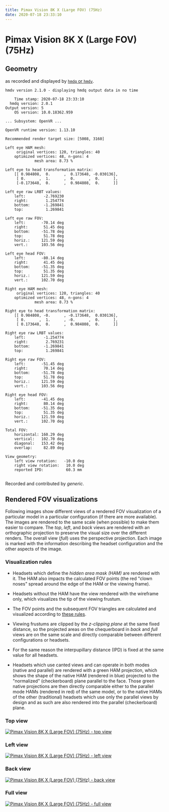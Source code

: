 ```yaml
---
title: Pimax Vision 8K X (Large FOV) (75Hz)
date: 2020-07-18 23:33:10
---
```

# Pimax Vision 8K X (Large FOV) (75Hz)

## Geometry

as recorded and displayed by [`hmdq` or `hmdv`](https://github.com/risa2000/hmdq).
```
hmdv version 2.1.0 - displaying hmdq output data in no time

    Time stamp: 2020-07-18 23:33:10
  hmdq version: 2.0.1
Output version: 5
    OS version: 10.0.18362.959

... Subsystem: OpenVR ...

OpenVR runtime version: 1.13.10

Recommended render target size: [5008, 3160]

Left eye HAM mesh:
     original vertices: 120, triangles: 40
    optimized vertices: 48, n-gons: 4
             mesh area: 8.73 %

Left eye to head transformation matrix:
    [[ 0.984808,  0.      ,  0.173648, -0.030136],
     [ 0.      ,  1.      ,  0.      ,  0.      ],
     [-0.173648,  0.      ,  0.984808,  0.      ]]

Left eye raw LRBT values:
    left:        -2.769230
    right:        1.254774
    bottom:      -1.269841
    top:          1.269841

Left eye raw FOV:
    left:       -70.14 deg
    right:       51.45 deg
    bottom:     -51.78 deg
    top:         51.78 deg
    horiz.:     121.59 deg
    vert.:      103.56 deg

Left eye head FOV:
    left:       -80.14 deg
    right:       41.45 deg
    bottom:     -51.35 deg
    top:         51.35 deg
    horiz.:     121.59 deg
    vert.:      102.70 deg

Right eye HAM mesh:
     original vertices: 120, triangles: 40
    optimized vertices: 48, n-gons: 4
             mesh area: 8.73 %

Right eye to head transformation matrix:
    [[ 0.984808, -0.      , -0.173648,  0.030136],
     [ 0.      ,  1.      , -0.      ,  0.      ],
     [ 0.173648,  0.      ,  0.984808,  0.      ]]

Right eye raw LRBT values:
    left:        -1.254774
    right:        2.769231
    bottom:      -1.269841
    top:          1.269841

Right eye raw FOV:
    left:       -51.45 deg
    right:       70.14 deg
    bottom:     -51.78 deg
    top:         51.78 deg
    horiz.:     121.59 deg
    vert.:      103.56 deg

Right eye head FOV:
    left:       -41.45 deg
    right:       80.14 deg
    bottom:     -51.35 deg
    top:         51.35 deg
    horiz.:     121.59 deg
    vert.:      102.70 deg

Total FOV:
    horizontal: 160.29 deg
    vertical:   102.70 deg
    diagonal:   153.42 deg
    overlap:     82.89 deg

View geometry:
    left view rotation:   -10.0 deg
    right view rotation:   10.0 deg
    reported IPD:          60.3 mm


```
Recorded and contributed by _generic_.

## Rendered FOV visualizations

Following images show different views of a rendered FOV visualization of a
particular model in a particular configuration (if there are more available).
The images are rendered to the same scale (when possible) to make them easier
to compare. The _top_, _left_, and _back_ views are rendered with an
orthographic projection to preserve the visual size over the different renders.
The overall view (_full_) uses the perspective projection. Each image is marked
with the information describing the headset configuration and the other aspects
of the image.

### Visualization rules

* Headsets which define the _hidden area mask (HAM)_ are rendered with it. The
  HAM also impacts the calculated FOV points (the red "clown noses" spread
  around the edge of the HAM or the viewing frame).

* Headsets without the HAM have the view rendered with the wireframe only, which
  visualizes the tip of the viewing frustum.

* The FOV points and the subsequent FOV triangles are calculated and visualized
  according to [these
  rules](https://risa2000.github.io/vrdocs/docs/hmd_fov_calculation).

* Viewing frustums are clipped by the _z-clipping plane_ at the same fixed
  distance, so the projected areas on the chequerboard in _back_ and _full_
  views are on the same scale and directly comparable between different
  configurations or headsets.

* For the same reason the interpupillary distance (IPD) is fixed at the same
  value for all headsets.

* Headsets which use canted views and can operate in both modes (native and
  parallel) are rendered with a green HAM projection, which shows the shape of
  the native HAM (rendered in blue) projected to the "normalized"
  (checkerboard) plane parallel to the face. Those green native projections are
  then directly comparable either to the parallel mode HAMs (rendered in red)
  of the same model, or to the native HAMs of the other (traditional) headsets
  which use only the parallel views by design and as such are also rendered
  into the parallel (checkerboard) plane.

### Top view
[![Pimax Vision 8K X (Large FOV) (75Hz) - top view](../images/PimaxVision8KX_Large_Native_75Hz_top.dmx.png)](../images/PimaxVision8KX_Large_Native_75Hz_top.dmx.png)

### Left view
[![Pimax Vision 8K X (Large FOV) (75Hz) - left view](../images/PimaxVision8KX_Large_Native_75Hz_left.dmx.png)](../images/PimaxVision8KX_Large_Native_75Hz_left.dmx.png)

### Back view
[![Pimax Vision 8K X (Large FOV) (75Hz) - back view](../images/PimaxVision8KX_Large_Native_75Hz_back.dmx.png)](../images/PimaxVision8KX_Large_Native_75Hz_back.dmx.png)

### Full view
[![Pimax Vision 8K X (Large FOV) (75Hz) - full view](../images/PimaxVision8KX_Large_Native_75Hz_over.dmx.png)](../images/PimaxVision8KX_Large_Native_75Hz_over.dmx.png)

